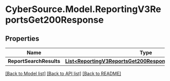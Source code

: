 # CyberSource.Model.ReportingV3ReportsGet200Response
## Properties

Name | Type | Description | Notes
------------ | ------------- | ------------- | -------------
**ReportSearchResults** | [**List&lt;ReportingV3ReportsGet200ResponseReportSearchResults&gt;**](ReportingV3ReportsGet200ResponseReportSearchResults.md) |  | [optional] 

[[Back to Model list]](../README.md#documentation-for-models) [[Back to API list]](../README.md#documentation-for-api-endpoints) [[Back to README]](../README.md)


